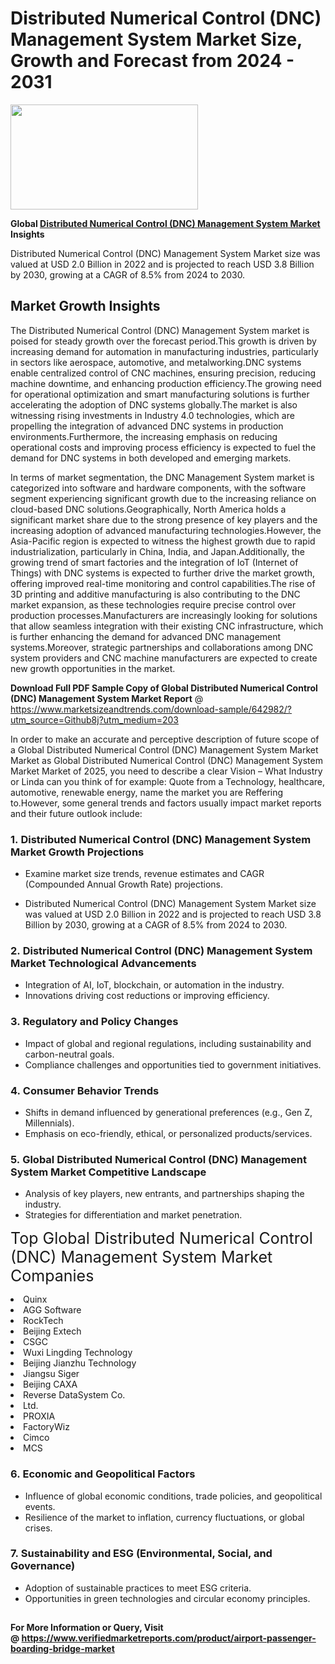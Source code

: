 <H1>Distributed Numerical Control (DNC) Management System Market Size, Growth and Forecast from 2024 - 2031</H1><img class="aligncenter size-medium wp-image-584254" src="https://thirdeyenews.in/wp-content/uploads/2024/09/Global-Market-Research-300x168.jpeg" alt="" width="300" height="168" /><p><strong>Global&nbsp;<a href="https://www.marketsizeandtrends.com/download-sample/642982/?utm_source=Github8j?utm_medium=203">Distributed Numerical Control (DNC) Management System Market</a> Insights</strong></p><p>Distributed Numerical Control (DNC) Management System Market size was valued at USD 2.0 Billion in 2022 and is projected to reach USD 3.8 Billion by 2030, growing at a CAGR of 8.5% from 2024 to 2030.</p><p><h2>Market Growth Insights</h2> <p>The Distributed Numerical Control (DNC) Management System market is poised for steady growth over the forecast period.This growth is driven by increasing demand for automation in manufacturing industries, particularly in sectors like aerospace, automotive, and metalworking.DNC systems enable centralized control of CNC machines, ensuring precision, reducing machine downtime, and enhancing production efficiency.The growing need for operational optimization and smart manufacturing solutions is further accelerating the adoption of DNC systems globally.The market is also witnessing rising investments in Industry 4.0 technologies, which are propelling the integration of advanced DNC systems in production environments.Furthermore, the increasing emphasis on reducing operational costs and improving process efficiency is expected to fuel the demand for DNC systems in both developed and emerging markets.</p> <p>In terms of market segmentation, the DNC Management System market is categorized into software and hardware components, with the software segment experiencing significant growth due to the increasing reliance on cloud-based DNC solutions.Geographically, North America holds a significant market share due to the strong presence of key players and the increasing adoption of advanced manufacturing technologies.However, the Asia-Pacific region is expected to witness the highest growth due to rapid industrialization, particularly in China, India, and Japan.Additionally, the growing trend of smart factories and the integration of IoT (Internet of Things) with DNC systems is expected to further drive the market growth, offering improved real-time monitoring and control capabilities.The rise of 3D printing and additive manufacturing is also contributing to the DNC market expansion, as these technologies require precise control over production processes.Manufacturers are increasingly looking for solutions that allow seamless integration with their existing CNC infrastructure, which is further enhancing the demand for advanced DNC management systems.Moreover, strategic partnerships and collaborations among DNC system providers and CNC machine manufacturers are expected to create new growth opportunities in the market.<p><span class=""><strong>Download Full PDF Sample Copy of Global Distributed Numerical Control (DNC) Management System Market Report</strong> @ <a href="https://www.marketsizeandtrends.com/download-sample/642982/?utm_source=Github8j?utm_medium=203" target="_blank">https://www.marketsizeandtrends.com/download-sample/642982/?utm_source=Github8j?utm_medium=203</a></span></p><p>In order to make an accurate and perceptive description of future scope of a Global&nbsp;Distributed Numerical Control (DNC) Management System Market Market as Global&nbsp;Distributed Numerical Control (DNC) Management System Market Market of 2025, you need to describe a clear Vision &ndash; What Industry or Linda can you think of for example: Quote from a Technology, healthcare, automotive, renewable energy, name the market you are Reffering to.However, some general trends and factors usually impact market reports and their future outlook include:</p><h3>1.&nbsp;<strong>Distributed Numerical Control (DNC) Management System Market Growth Projections</strong></h3><ul><li>Examine market size trends, revenue estimates and CAGR (Compounded Annual Growth Rate) projections.</li><li><p>Distributed Numerical Control (DNC) Management System Market size was valued at USD 2.0 Billion in 2022 and is projected to reach USD 3.8 Billion by 2030, growing at a CAGR of 8.5% from 2024 to 2030.</p></li></ul><h3>2.&nbsp;<strong>Distributed Numerical Control (DNC) Management System Market Technological Advancements</strong></h3><ul><li>Integration of AI, IoT, blockchain, or automation in the industry.</li><li>Innovations driving cost reductions or improving efficiency.</li></ul><h3>3.&nbsp;<strong>Regulatory and Policy Changes</strong></h3><ul><li>Impact of global and regional regulations, including sustainability and carbon-neutral goals.</li><li>Compliance challenges and opportunities tied to government initiatives.</li></ul><h3>4.&nbsp;<strong>Consumer Behavior Trends</strong></h3><ul><li>Shifts in demand influenced by generational preferences (e.g., Gen Z, Millennials).</li><li>Emphasis on eco-friendly, ethical, or personalized products/services.</li></ul><h3>5.&nbsp;<strong>Global Distributed Numerical Control (DNC) Management System Market Competitive Landscape</strong></h3><ul><li>Analysis of key players, new entrants, and partnerships shaping the industry.</li><li>Strategies for differentiation and market penetration.</li></ul><p data-pm-slice="1 1 []"><span style="color: inherit; font-family: inherit; font-size: 25px;">Top Global Distributed Numerical Control (DNC) Management System Market Companies</span></p><div class="" data-test-id=""><p><li>Quinx</li><li> AGG Software</li><li> RockTech</li><li> Beijing Extech</li><li> CSGC</li><li> Wuxi Lingding Technology</li><li> Beijing Jianzhu Technology</li><li> Jiangsu Siger</li><li> Beijing CAXA</li><li> Reverse DataSystem Co.</li><li> Ltd.</li><li> PROXIA</li><li> FactoryWiz</li><li> Cimco</li><li> MCS</li></p></div><h3>6.&nbsp;<strong>Economic and Geopolitical Factors</strong></h3><ul><li>Influence of global economic conditions, trade policies, and geopolitical events.</li><li>Resilience of the market to inflation, currency fluctuations, or global crises.</li></ul><h3>7.&nbsp;<strong>Sustainability and ESG (Environmental, Social, and Governance)</strong></h3><ul><li>Adoption of sustainable practices to meet ESG criteria.</li><li>Opportunities in green technologies and circular economy principles.</li></ul><h2><strong style="font-size: 14px;">For More Information or Query, Visit @&nbsp;</strong><a style="background-color: #ffffff; font-size: 14px;" href="https://www.marketsizeandtrends.com/report/distributed-numerical-control-dnc-management-system-market/" target="_blank">https://www.verifiedmarketreports.com/product/airport-passenger-boarding-bridge-market</a></h2>